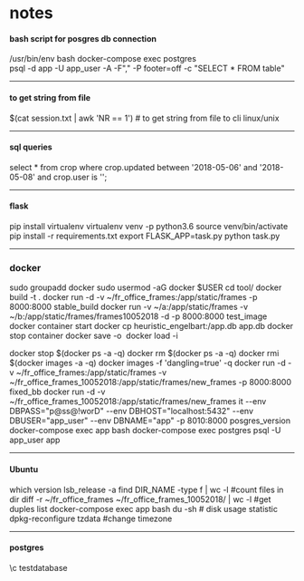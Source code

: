 # notes

#### bash script for posgres db connection
/usr/bin/env bash
docker-compose exec postgres  \
psql -d app -U app_user -A -F"," -P footer=off -c "SELECT * FROM table"
________________________________________
#### to get string from file
$(cat session.txt | awk 'NR == 1') # to get string from file to cli linux/unix

_________
#### sql queries
select * from crop where crop.updated between '2018-05-06' and '2018-05-08' and crop.user is '';
_____
#### flask
pip install virtualenv
virtualenv venv -p python3.6
source venv/bin/activate 
pip install -r requirements.txt
export FLASK_APP=task.py
python task.py
________
### docker
sudo groupadd docker 
sudo usermod -aG docker $USER
cd tool/ docker build -t <short docker image name> .
docker run -d -v ~/fr_office_frames:/app/static/frames -p 8000:8000 stable_build 
docker run -v ~/a:/app/static/frames -v ~/b:/app/static/frames/frames10052018 -d -p 8000:8000  test_image
docker container start <existing container name>
docker cp heuristic_engelbart:/app.db app.db
docker stop container
docker save -o <path for generated tar file> <image name>
docker load -i <path to image tar file>

docker stop $(docker ps -a -q)
docker rm $(docker ps -a -q)
docker rmi $(docker images -a -q)
docker images -f 'dangling=true' -q
docker run -d -v ~/fr_office_frames:/app/static/frames -v ~/fr_office_frames_10052018:/app/static/frames/new_frames -p 8000:8000 fixed_bb
docker run -d -v ~/fr_office_frames_10052018:/app/static/frames/new_frames it --env DBPASS="p@ss@!worD" --env DBHOST="localhost:5432" --env DBUSER="app_user" --env DBNAME="app" -p 8010:8000 posgres_version
docker-compose  exec app bash 
docker-compose exec postgres  psql -U app_user app 
___
#### Ubuntu
which version
lsb_release -a
find DIR_NAME -type f | wc -l #count files in dir
diff -r ~/fr_office_frames ~/fr_office_frames_10052018/ | wc -l #get duples list
docker-compose  exec app bash 
du -sh # disk usage statistic
dpkg-reconfigure tzdata  #change timezone
___
#### postgres
 \c testdatabase
